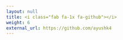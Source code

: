 ```yaml
---
layout: null
title: <i class="fab fa-1x fa-github"></i>
weight: 6
external_url: https://github.com/ayushk4
---
```

